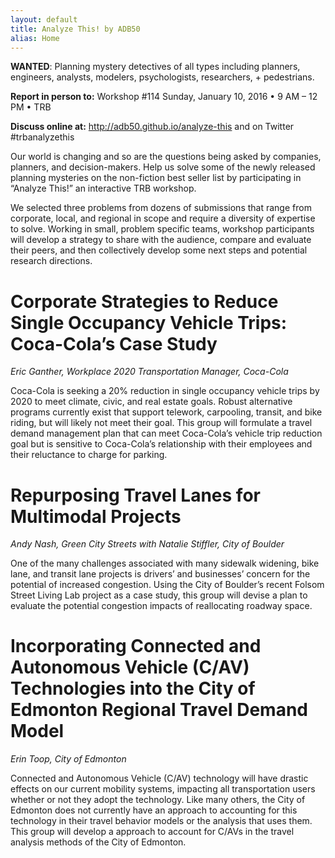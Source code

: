 ```yaml
---
layout: default
title: Analyze This! by ADB50
alias: Home
---
```


**WANTED**: Planning mystery detectives of all types including planners, engineers, analysts, modelers, psychologists, researchers, + pedestrians.

**Report in person to:**  Workshop #114  Sunday, January 10, 2016  •  9 AM – 12 PM  •  TRB

**Discuss online at:**  http://adb50.github.io/analyze-this and on Twitter #trbanalyzethis  

Our world is changing and so are the questions being asked by companies, planners, and decision-makers.  Help us solve some of the newly released planning mysteries on the non-fiction best seller list by participating in “Analyze This!” an interactive  TRB workshop.  

We selected three problems from dozens of submissions that range from corporate, local, and regional in scope and require a diversity of expertise to solve.  Working in small, problem specific teams, workshop participants will develop a strategy to share with the audience, compare and evaluate their peers, and then collectively develop some next steps and potential research directions.

# Corporate Strategies to Reduce Single Occupancy Vehicle Trips: Coca-Cola’s Case Study

*Eric Ganther, Workplace 2020 Transportation Manager, Coca-Cola*

Coca-Cola is seeking a 20% reduction in single occupancy vehicle trips by 2020 to meet climate, civic, and real estate goals.  Robust alternative programs currently exist that support telework, carpooling, transit, and bike riding, but will likely not meet their goal.  This group will formulate a travel demand management plan that can meet Coca-Cola’s vehicle trip reduction goal but is sensitive to Coca-Cola’s relationship with their employees and their reluctance to charge for parking.

# Repurposing Travel Lanes for Multimodal Projects

*Andy Nash, Green City Streets with Natalie Stiffler, City of Boulder*

One of the many challenges associated with many sidewalk widening, bike lane, and transit lane projects is drivers’ and businesses’ concern for the potential of  increased congestion.  Using the City of Boulder’s recent Folsom Street Living Lab project as a case study, this group will devise a plan to evaluate the potential congestion impacts of reallocating roadway space.

# Incorporating Connected and Autonomous Vehicle (C/AV) Technologies into the City of Edmonton Regional Travel Demand Model

*Erin Toop, City of Edmonton*

Connected and Autonomous Vehicle (C/AV) technology will have drastic effects on our current mobility systems, impacting all transportation users whether or not they adopt the technology.  Like many others, the City of Edmonton does not currently have an approach to accounting for this technology in their travel behavior models or the analysis that uses them.  This group will develop a approach to account for C/AVs in the travel analysis methods of the City of Edmonton.
